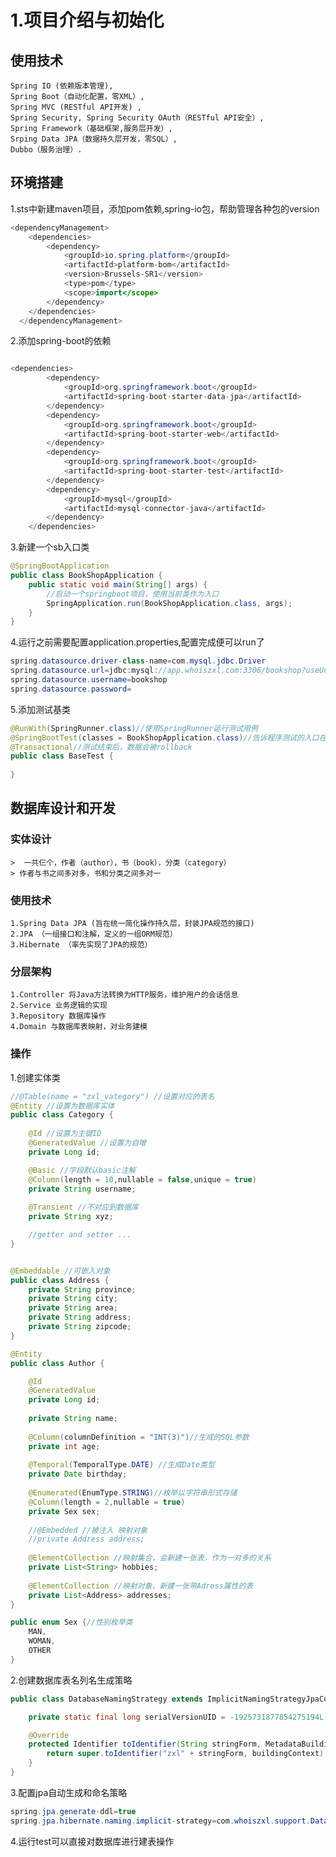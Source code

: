 # 1.项目介绍与初始化







## 使用技术

	Spring IO (依赖版本管理),
	Spring Boot（自动化配置，零XML）,
	Spring MVC (RESTful API开发) ,
	Spring Security, Spring Security OAuth（RESTful API安全）,
	Spring Framework（基础框架,服务层开发）,
	Srping Data JPA（数据持久层开发，零SQL）,
	Dubbo（服务治理）.

## 环境搭建
1.sts中新建maven项目，添加pom依赖,spring-io包，帮助管理各种包的version
```java
<dependencyManagement>
  	<dependencies>
  		<dependency>
  			<groupId>io.spring.platform</groupId>
  			<artifactId>platform-bom</artifactId>
  			<version>Brussels-SR1</version>
  			<type>pom</type>
  			<scope>import</scope>
  		</dependency>
  	</dependencies>
  </dependencyManagement>	
```
2.添加spring-boot的依赖
```java

<dependencies>
		<dependency>
			<groupId>org.springframework.boot</groupId>
			<artifactId>spring-boot-starter-data-jpa</artifactId>
		</dependency>
		<dependency>
			<groupId>org.springframework.boot</groupId>
			<artifactId>spring-boot-starter-web</artifactId>
		</dependency>
		<dependency>
			<groupId>org.springframework.boot</groupId>
			<artifactId>spring-boot-starter-test</artifactId>
		</dependency>
		<dependency>
			<groupId>mysql</groupId>
			<artifactId>mysql-connector-java</artifactId>
		</dependency>
	</dependencies>

```
3.新建一个sb入口类
```java
@SpringBootApplication
public class BookShopApplication {
	public static void main(String[] args) {
		//启动一个springboot项目，使用当前类作为入口
		SpringApplication.run(BookShopApplication.class, args);
	}
}
```

4.运行之前需要配置application.properties,配置完成便可以run了
```java
spring.datasource.driver-class-name=com.mysql.jdbc.Driver
spring.datasource.url=jdbc:mysql://app.whoiszxl.com:3306/bookshop?useUnicode=yes&charaterEncoding=UTF-8&useSSL=false
spring.datasource.username=bookshop
spring.datasource.password=
```

5.添加测试基类
```java
@RunWith(SpringRunner.class)//使用SpringRunner运行测试用例
@SpringBootTest(classes = BookShopApplication.class)//告诉程序测试的入口在哪
@Transactional//测试结束后，数据会被rollback
public class BaseTest {
	
}
```

## 数据库设计和开发

### 实体设计
	>  一共仨个，作者（author），书（book），分类（category）
	> 作者与书之间多对多，书和分类之间多对一

### 使用技术

	1.Spring Data JPA (旨在统一简化操作持久层，封装JPA规范的接口)
	2.JPA （一组接口和注解，定义的一组ORM规范）
	3.Hibernate （率先实现了JPA的规范）

### 分层架构
	1.Controller 将Java方法转换为HTTP服务，维护用户的会话信息
	2.Service 业务逻辑的实现
	3.Repository 数据库操作
	4.Domain 与数据库表映射，对业务建模

### 操作
1.创建实体类
```java
//@Table(name = "zxl_vategory") //设置对应的表名
@Entity //设置为数据库实体
public class Category {
	
	@Id //设置为主键ID
	@GeneratedValue //设置为自增
	private Long id;

	@Basic //字段默认basic注解
	@Column(length = 10,nullable = false,unique = true)
	private String username;
	
	@Transient //不对应到数据库
	private String xyz;

	//getter and setter ...
}


@Embeddable //可嵌入对象
public class Address {
	private String province;
	private String city;
	private String area;
	private String address;	
	private String zipcode;
}

@Entity
public class Author {

	@Id
	@GeneratedValue
	private Long id;
	
	private String name;
	
	@Column(columnDefinition = "INT(3)")//生成的SQL参数
	private int age;
	
	@Temporal(TemporalType.DATE) //生成Date类型
	private Date birthday;
	
	@Enumerated(EnumType.STRING)//枚举以字符串形式存储
	@Column(length = 2,nullable = true)
	private Sex sex;
	
	//@Embedded //被注入 映射对象
	//private Address address;
	
	@ElementCollection //映射集合，会新建一张表，作为一对多的关系
	private List<String> hobbies;
	
	@ElementCollection //映射对象，新建一张带Adress属性的表
	private List<Address> addresses;
}

public enum Sex {//性别枚举类
	MAN,
	WOMAN,
	OTHER
}
```
2.创建数据库表名列名生成策略
```java
public class DatabaseNamingStrategy extends ImplicitNamingStrategyJpaCompliantImpl{

	private static final long serialVersionUID = -1925731877854275194L;

	@Override
	protected Identifier toIdentifier(String stringForm, MetadataBuildingContext buildingContext) {
		return super.toIdentifier("zxl" + stringForm, buildingContext);
	}
}
```

3.配置jpa自动生成和命名策略
```java
spring.jpa.generate-ddl=true
spring.jpa.hibernate.naming.implicit-strategy=com.whoiszxl.support.DatabaseNamingStrategy
```

4.运行test可以直接对数据库进行建表操作